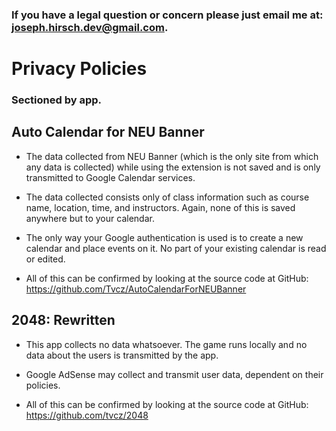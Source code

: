 
### If you have a legal question or concern please just email me at: joseph.hirsch.dev@gmail.com.

# Privacy Policies
### Sectioned by app.

## Auto Calendar for NEU Banner

- The data collected from NEU Banner (which is the only site from which any data is collected) while using the extension is not saved and is only transmitted to Google Calendar services.

- The data collected consists only of class information such as course name, location, time, and instructors. Again, none of this is saved anywhere but to your calendar.

- The only way your Google authentication is used is to create a new calendar and place events on it. No part of your existing calendar is read or edited.

- All of this can be confirmed by looking at the source code at GitHub: https://github.com/Tvcz/AutoCalendarForNEUBanner

## 2048: Rewritten

- This app collects no data whatsoever. The game runs locally and no data about the users is transmitted by the app.

- Google AdSense may collect and transmit user data, dependent on their policies.

- All of this can be confirmed by looking at the source code at GitHub: https://github.com/tvcz/2048
